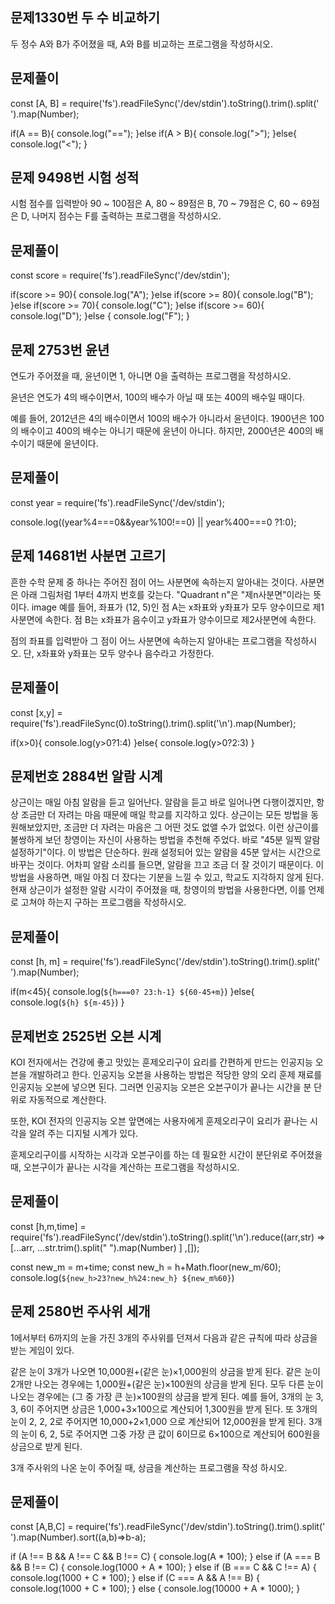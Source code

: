 ## 문제1330번 두 수 비교하기
두 정수 A와 B가 주어졌을 때, A와 B를 비교하는 프로그램을 작성하시오.

## 문제풀이
const [A, B] = require('fs').readFileSync('/dev/stdin').toString().trim().split(' ').map(Number);

if(A == B){
    console.log("==");
}else if(A > B){
    console.log(">");
}else{
    console.log("<");
}


## 문제 9498번 시험 성적
시험 점수를 입력받아 90 ~ 100점은 A, 80 ~ 89점은 B, 70 ~ 79점은 C, 60 ~ 69점은 D, 나머지 점수는 F를 출력하는 프로그램을 작성하시오.

## 문제풀이
const score  = require('fs').readFileSync('/dev/stdin');

if(score >= 90){
    console.log("A");
}else if(score >= 80){
    console.log("B");
}else if(score >= 70){
    console.log("C");
}else if(score >= 60){
    console.log("D");
}else {
    console.log("F");
}
## 문제 2753번 윤년
연도가 주어졌을 때, 윤년이면 1, 아니면 0을 출력하는 프로그램을 작성하시오.

윤년은 연도가 4의 배수이면서, 100의 배수가 아닐 때 또는 400의 배수일 때이다.

예를 들어, 2012년은 4의 배수이면서 100의 배수가 아니라서 윤년이다. 1900년은 100의 배수이고 400의 배수는 아니기 때문에 윤년이 아니다. 하지만, 2000년은 400의 배수이기 때문에 윤년이다.

## 문제풀이
const year  = require('fs').readFileSync('/dev/stdin');

console.log((year%4===0&&year%100!==0) || year%400===0 ?1:0);



## 문제 14681번 사분면 고르기
흔한 수학 문제 중 하나는 주어진 점이 어느 사분면에 속하는지 알아내는 것이다. 사분면은 아래 그림처럼 1부터 4까지 번호를 갖는다. "Quadrant n"은 "제n사분면"이라는 뜻이다.
image
예를 들어, 좌표가 (12, 5)인 점 A는 x좌표와 y좌표가 모두 양수이므로 제1사분면에 속한다. 점 B는 x좌표가 음수이고 y좌표가 양수이므로 제2사분면에 속한다.

점의 좌표를 입력받아 그 점이 어느 사분면에 속하는지 알아내는 프로그램을 작성하시오. 단, x좌표와 y좌표는 모두 양수나 음수라고 가정한다.

## 문제풀이
const [x,y] = require('fs').readFileSync(0).toString().trim().split('\n').map(Number);

if(x>0){
    console.log(y>0?1:4)
}else{
    console.log(y>0?2:3)
}


## 문제번호 2884번 알람 시계
상근이는 매일 아침 알람을 듣고 일어난다. 알람을 듣고 바로 일어나면 다행이겠지만, 항상 조금만 더 자려는 마음 때문에 매일 학교를 지각하고 있다.
상근이는 모든 방법을 동원해보았지만, 조금만 더 자려는 마음은 그 어떤 것도 없앨 수가 없었다.
이런 상근이를 불쌍하게 보던 창영이는 자신이 사용하는 방법을 추천해 주었다.
바로 "45분 일찍 알람 설정하기"이다.
이 방법은 단순하다. 원래 설정되어 있는 알람을 45분 앞서는 시간으로 바꾸는 것이다. 어차피 알람 소리를 들으면, 알람을 끄고 조금 더 잘 것이기 때문이다. 이 방법을 사용하면, 매일 아침 더 잤다는 기분을 느낄 수 있고, 학교도 지각하지 않게 된다.
현재 상근이가 설정한 알람 시각이 주어졌을 때, 창영이의 방법을 사용한다면, 이를 언제로 고쳐야 하는지 구하는 프로그램을 작성하시오.

## 문제풀이
const [h, m] = require('fs').readFileSync('/dev/stdin').toString().trim().split(' ').map(Number);

if(m<45){
    console.log(`${h===0? 23:h-1} ${60-45+m}`) 
}else{
    console.log(`${h} ${m-45}`)
}

## 문제번호 2525번 오븐 시계
KOI 전자에서는 건강에 좋고 맛있는 훈제오리구이 요리를 간편하게 만드는 인공지능 오븐을 개발하려고 한다. 인공지능 오븐을 사용하는 방법은 적당한 양의 오리 훈제 재료를 인공지능 오븐에 넣으면 된다. 그러면 인공지능 오븐은 오븐구이가 끝나는 시간을 분 단위로 자동적으로 계산한다.

또한, KOI 전자의 인공지능 오븐 앞면에는 사용자에게 훈제오리구이 요리가 끝나는 시각을 알려 주는 디지털 시계가 있다.

훈제오리구이를 시작하는 시각과 오븐구이를 하는 데 필요한 시간이 분단위로 주어졌을 때, 오븐구이가 끝나는 시각을 계산하는 프로그램을 작성하시오.

## 문제풀이
const [h,m,time] = require('fs').readFileSync('/dev/stdin').toString().split('\n').reduce((arr,str) => [...arr, ...str.trim().split(" ").map(Number) ] ,[]);

const new_m = m+time;
const new_h = h+Math.floor(new_m/60);
console.log(`${new_h>23?new_h%24:new_h} ${new_m%60}`)

## 문제 2580번 주사위 세개
1에서부터 6까지의 눈을 가진 3개의 주사위를 던져서 다음과 같은 규칙에 따라 상금을 받는 게임이 있다.

같은 눈이 3개가 나오면 10,000원+(같은 눈)×1,000원의 상금을 받게 된다. 같은 눈이 2개만 나오는 경우에는 1,000원+(같은 눈)×100원의 상금을 받게 된다. 모두 다른 눈이 나오는 경우에는 (그 중 가장 큰 눈)×100원의 상금을 받게 된다.
예를 들어, 3개의 눈 3, 3, 6이 주어지면 상금은 1,000+3×100으로 계산되어 1,300원을 받게 된다. 또 3개의 눈이 2, 2, 2로 주어지면 10,000+2×1,000 으로 계산되어 12,000원을 받게 된다. 3개의 눈이 6, 2, 5로 주어지면 그중 가장 큰 값이 6이므로 6×100으로 계산되어 600원을 상금으로 받게 된다.

3개 주사위의 나온 눈이 주어질 때, 상금을 계산하는 프로그램을 작성 하시오.

## 문제풀이
const [A,B,C] = require('fs').readFileSync('/dev/stdin').toString().trim().split(' ').map(Number).sort((a,b)=>b-a);

if (A !== B && A !== C && B !== C) {
    console.log(A * 100);
} else if (A === B && B !== C) {
    console.log(1000 + A * 100);
} else if (B === C && C !== A) {
    console.log(1000 + C * 100);
} else if (C === A && A !== B) {
    console.log(1000 + C * 100);
} else {
    console.log(10000 + A * 1000);
}
